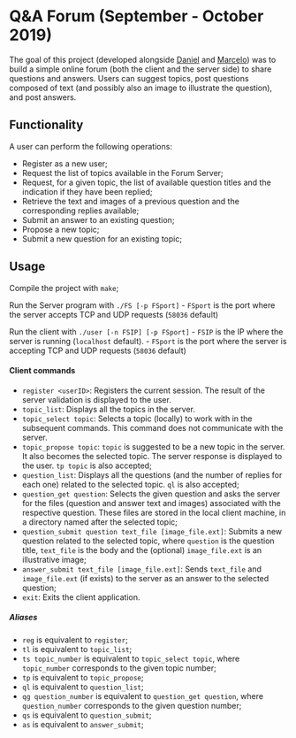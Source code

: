 # Q&A Forum (September - October 2019)

The goal of this project (developed alongside [Daniel](https://github.com/Beu-Wolf) and [Marcelo](https://github.com/tosmarcel)) was to build a simple online forum (both the client and the server side) to share questions and answers. Users can suggest topics, post questions composed of text (and possibly also an image to illustrate the question), and post answers.

## Functionality
A user can perform the following operations:
 * Register as a new user;
 * Request the list of topics available in the Forum Server;
 * Request, for a given topic, the list of available question titles and the indication if they have been replied;
 * Retrieve the text and images of a previous question and the corresponding replies available;
 * Submit an answer to an existing question;
 * Propose a new topic;
 * Submit a new question for an existing topic;

## Usage
Compile the project with `make`;

Run the Server program with `./FS [-p FSport]`
 \- `FSport` is the port where the server accepts TCP and UDP requests (`58036` default)

Run the client with `./user [-n FSIP] [-p FSport]`
 \- `FSIP` is the IP where the server is running (`localhost` default).
 \- `FSport` is the port where the server is accepting TCP and UDP requests (`58036` default)
 
 #### Client commands
  * `register <userID>`: Registers the current session. The result of the server validation is displayed to the user.
  * `topic_list`: Displays all the topics in the server.
  * `topic_select topic`: Selects a topic (locally) to work with in the subsequent commands. This command does not communicate with the server.
  * `topic_propose topic`: `topic` is suggested to be a new topic in the server. It also becomes the selected topic. The server response is displayed to the user. `tp topic` is also accepted;
  * `question_list`: Displays all the questions (and the number of replies for each one) related to the selected topic. `ql` is also accepted;
  * `question_get question`: Selects the given question and asks the server for the files (question and answer text and images) associated with the respective question. These files are stored in the local client machine, in a directory named after the selected topic;
  * `question_submit question text_file [image_file.ext]`: Submits a new question related to the selected topic, where `question` is the question title, `text_file` is the body and the (optional) `image_file.ext` is an illustrative image;
  * `answer_submit text_file [image_file.ext]`: Sends `text_file` and `image_file.ext` (if exists) to the server as an answer to the selected question;
  * `exit`: Exits the client application.
 
##### Aliases
 * `reg` is equivalent to `register`;
 * `tl` is equivalent to `topic_list`;
 * `ts topic_number` is equivalent to `topic_select topic`, where `topic_number` corresponds to the given topic number;
 * `tp` is equivalent to `topic_propose`;
 * `ql` is equivalent to `question_list`;
 * `qg question_number` is equivalent to `question_get question`, where `question_number` corresponds to the given question number;
 * `qs` is equivalent to `question_submit`;
 * `as` is equivalent to `answer_submit`;
